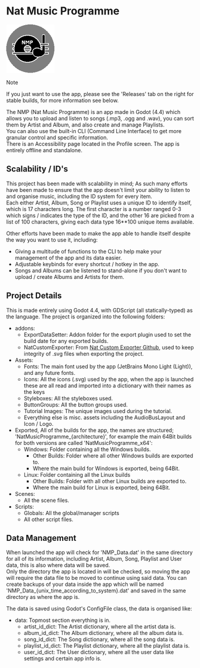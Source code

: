 # Nat Music Programme #

![NMP Logo](Assets/NMP_Icon.png)

> [!Note]
> If you just want to use the app, please see the 'Releases' tab on the right for stable builds, for more information see below.

The NMP (Nat Music Programme) is an app made in Godot (4.4) which allows you to upload and listen to songs (.mp3, .ogg and .wav), you can sort them by Artist and Album, and also create and manage Playlists.  
You can also use the built-in CLI (Command Line Interface) to get more granular control and specific information.  
There is an Accessibility page located in the Profile screen.
The app is entirely offline and standalone.

## Scalability / ID's ##

This project has been made with scalability in mind; As such many efforts have been made to ensure that the app doesn't limit your ability to listen to and organise music, including the ID system for every item.  
Each either Artist, Album, Song or Playlist uses a unique ID to identify itself, which is 17 characters long. The first character is a number ranged 0-3 which signs / indicates the type of the ID, and the other 16 are picked from a list of 100 characters, giving each data type 16**100 unique items available.  

Other efforts have been made to make the app able to handle itself despite the way you want to use it, including:  
- Giving a multitude of functions to the CLI to help make your management of the app and its data easier.
- Adjustable keybinds for every shortcut / hotkey in the app.
- Songs and Albums can be listened to stand-alone if you don't want to upload / create Albums and Artists for them.

## Project Details ##

This is made entirely using Godot 4.4, with GDScript (all statically-typed) as the language. The project is organized into the following folders:
- addons:
  - ExportDataSetter: Addon folder for the export plugin used to set the build date for any exported builds.
  - NatCustomExporter: From [Nat Custom Exporter Github](https://github.com/NatZombieGames/Nat-Custom-Exporter--Godot-), used to keep integrity of .svg files when exporting the project.
- Assets:
  - Fonts: The main font used by the app (JetBrains Mono Light (Light)), and any future fonts.
  - Icons: All the icons (.svg) used by the app, when the app is launched these are all read and imported into a dictionary with their names as the keys
  - Styleboxes: All the styleboxes used.
  - ButtonGroups: All the button groups used.
  - Tutorial Images: The unique images used during the tutorial.
  - Everything else is misc. assets including the AudioBusLayout and Icon / Logo.
- Exported, All of the builds for the app, the names are structured; 'NatMusicProgramme_{architecture}', for example the main 64Bit builds for both versions are called 'NatMusicProgramme_x64':
  - Windows: Folder containing all the Windows builds.
    - Other Builds: Folder where all other Windows builds are exported to.
    - Where the main build for Windows is exported, being 64Bit.
  - Linux: Folder containing all the Linux builds
    - Other Builds: Folder with all other Linux builds are exported to.
    - Where the main build for Linux is exported, being 64Bit.
- Scenes:
  - All the scene files.
- Scripts:
  - Globals: All the global/manager scripts
  - All other script files.

## Data Management ##

When launched the app will check for 'NMP_Data.dat' in the same directory for all of its information, including Artist, Album, Song, Playlist and User data, this is also where data will be saved.   
Only the directory the app is located in will be checked, so moving the app will require the data file to be moved to continue using said data. You can create backups of your data inside the app which will be named 'NMP_Data_{unix_time_according_to_system}.dat' and saved in the same directory as where the app is.  

The data is saved using Godot's ConfigFile class, the data is organised like:  

- data: Topmost section everything is in.
  - artist_id_dict: The Artist dictionary, where all the artist data is.
  - album_id_dict: The Album dictionary, where all the album data is.
  - song_id_dict: The Song dictionary, where all the song data is.
  - playlist_id_dict: The Playlist dictionary, where all the playlist data is.
  - user_id_dict: The User dictionary, where all the user data like settings and certain app info is.